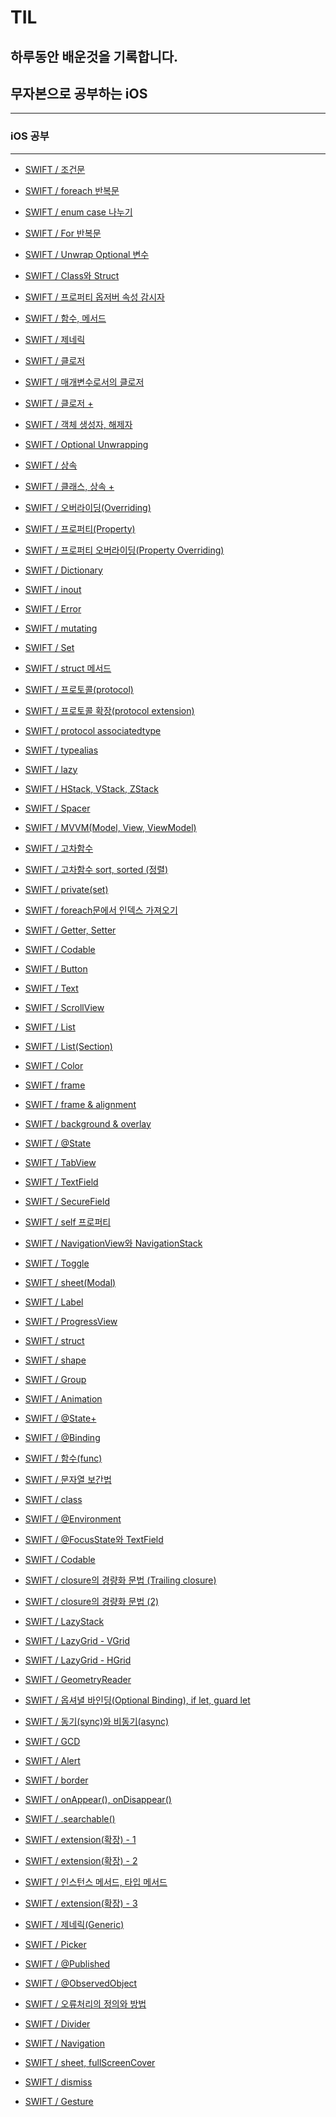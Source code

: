 # TIL
## 하루동안 배운것을 기록합니다.
## 무자본으로 공부하는 iOS
---
### iOS 공부
---
- <a href = "https://github.com/kimkyumbi/TIL/blob/main/iOS/조건문.md" > SWIFT / 조건문 </a>

- <a href = "https://github.com/kimkyumbi/TIL/blob/main/iOS/.md" > SWIFT / foreach 반복문 </a>

- <a href = "https://github.com/kimkyumbi/TIL/blob/main/iOS/230710-3.md" > SWIFT / enum case 나누기 </a>

- <a href = "https://github.com/kimkyumbi/TIL/blob/main/iOS/For반복문.md" > SWIFT / For 반복문 </a>

- <a href = "https://github.com/kimkyumbi/TIL/blob/main/iOS/230711-1.md" > SWIFT / Unwrap Optional 변수 </a>

- <a href = "https://github.com/kimkyumbi/TIL/blob/main/iOS/230712-1.md" > SWIFT / Class와 Struct </a>

- <a href = "https://github.com/kimkyumbi/TIL/blob/main/iOS/230712-2.md" > SWIFT / 프로퍼티 옵저버 속성 감시자 </a>

- <a href = "https://github.com/kimkyumbi/TIL/blob/main/iOS/230713-1.md" > SWIFT / 함수, 메서드 </a>

- <a href = "https://github.com/kimkyumbi/TIL/blob/main/iOS/230713-2.md" > SWIFT / 제네릭 </a>

- <a href = "https://github.com/kimkyumbi/TIL/blob/main/iOS/클로저.md" > SWIFT / 클로저 </a>

- <a href = "https://github.com/kimkyumbi/TIL/blob/main/iOS/매개변수로서의 클로저.md" > SWIFT / 매개변수로서의 클로저 </a>

- <a href = "https://github.com/kimkyumbi/TIL/blob/main/iOS/클로저 +.md" > SWIFT / 클로저 + </a>

- <a href = "https://github.com/kimkyumbi/TIL/blob/main/iOS/객체 생성, 해체.md" > SWIFT / 객체 생성자, 해제자 </a>

- <a href = "https://github.com/kimkyumbi/TIL/blob/main/iOS/옵셔널 언래핑.md" > SWIFT / Optional Unwrapping</a>

- <a href = "https://github.com/kimkyumbi/TIL/blob/main/iOS/상속.md" > SWIFT / 상속 </a>

- <a href = "https://github.com/kimkyumbi/TIL/blob/main/iOS/클래스, 상속+.md" > SWIFT / 클래스, 상속 + </a>

- <a href = "https://github.com/kimkyumbi/TIL/blob/main/iOS/오버라이딩.md" > SWIFT / 오버라이딩(Overriding) </a> 

- <a href = "https://github.com/kimkyumbi/TIL/blob/main/iOS/프로퍼티.md" > SWIFT / 프로퍼티(Property) </a> 

- <a href = "https://github.com/kimkyumbi/TIL/blob/main/iOS/프로퍼티 오버라이딩.md" > SWIFT / 프로퍼티 오버라이딩(Property Overriding) </a> 

- <a href = "https://github.com/kimkyumbi/TIL/blob/main/iOS/Dictionary.md" > SWIFT / Dictionary </a> 

- <a href = "https://github.com/kimkyumbi/TIL/blob/main/iOS/inout.md" > SWIFT / inout </a> 

- <a href = "https://github.com/kimkyumbi/TIL/blob/main/iOS/Error.md" > SWIFT / Error </a> 

- <a href = "https://github.com/kimkyumbi/TIL/blob/main/iOS/mutating.md" > SWIFT / mutating </a> 

- <a href = "https://github.com/kimkyumbi/TIL/blob/main/iOS/Set.md" > SWIFT / Set </a> 

- <a href = "https://github.com/kimkyumbi/TIL/blob/main/iOS/230718-1.md" > SWIFT / struct 메서드 </a> 

- <a href = "https://github.com/kimkyumbi/TIL/blob/main/iOS/프로토콜.md" > SWIFT / 프로토콜(protocol) </a> 

- <a href = "https://github.com/kimkyumbi/TIL/blob/main/iOS/프로토콜 확장.md" > SWIFT / 프로토콜 확장(protocol extension) </a> 

- <a href = "https://github.com/kimkyumbi/TIL/blob/main/iOS/230721-1.md" > SWIFT / protocol associatedtype </a> 

- <a href = "https://github.com/kimkyumbi/TIL/blob/main/iOS/230722-1.md" > SWIFT / typealias </a> 

- <a href = "https://github.com/kimkyumbi/TIL/blob/main/iOS/230724-1.md" > SWIFT / lazy </a> 

- <a href = "https://github.com/kimkyumbi/TIL/blob/main/iOS/H, V, ZStack.md" > SWIFT / HStack, VStack, ZStack </a> 

- <a href = "https://github.com/kimkyumbi/TIL/blob/main/iOS/Spacer.md" > SWIFT / Spacer </a> 

- <a href = "https://github.com/kimkyumbi/TIL/blob/main/iOS/MVVM.md" > SWIFT / MVVM(Model, View, ViewModel) </a> 

- <a href = "https://github.com/kimkyumbi/TIL/blob/main/iOS/고차함수.md" > SWIFT / 고차함수 </a> 

- <a href = "https://github.com/kimkyumbi/TIL/blob/main/iOS/고차함수 sort, sorted.md" > SWIFT / 고차함수 sort, sorted (정렬) </a> 

- <a href = "https://github.com/kimkyumbi/TIL/blob/main/iOS/230730-1.md" > SWIFT / private(set) </a> 

- <a href = "https://github.com/kimkyumbi/TIL/blob/main/iOS/foreach문 인덱스.md" > SWIFT / foreach문에서 인덱스 가져오기 </a> 

- <a href = "https://github.com/kimkyumbi/TIL/blob/main/iOS/Getter, Setter.md" > SWIFT / Getter, Setter </a> 

- <a href = "https://github.com/kimkyumbi/TIL/blob/main/iOS/Codable.md" > SWIFT / Codable </a> 

- <a href = "https://github.com/kimkyumbi/TIL/blob/main/iOS/Button.md" > SWIFT / Button </a> 

- <a href = "https://github.com/kimkyumbi/TIL/blob/main/iOS/Text.md" > SWIFT / Text </a> 

- <a href = "https://github.com/kimkyumbi/TIL/blob/main/iOS/ScrollView.md" > SWIFT / ScrollView </a> 

- <a href = "https://github.com/kimkyumbi/TIL/blob/main/iOS/List.md" > SWIFT / List </a> 

- <a href = "https://github.com/kimkyumbi/TIL/blob/main/iOS/List(Section).md" > SWIFT / List(Section) </a> 

- <a href = "https://github.com/kimkyumbi/TIL/blob/main/iOS/Color.md" > SWIFT / Color </a> 

- <a href = "https://github.com/kimkyumbi/TIL/blob/main/iOS/frame.md" > SWIFT / frame </a> 

- <a href = "https://github.com/kimkyumbi/TIL/blob/main/iOS/frame, alignment.md" > SWIFT / frame & alignment </a> 

- <a href = "https://github.com/kimkyumbi/TIL/blob/main/iOS/230811-1.md" > SWIFT / background & overlay </a> 

- <a href = "https://github.com/kimkyumbi/TIL/blob/main/iOS/State.md" > SWIFT / @State </a> 

- <a href = "https://github.com/kimkyumbi/TIL/blob/main/iOS/TapView.md" > SWIFT / TabView </a> 

- <a href = "https://github.com/kimkyumbi/TIL/blob/main/iOS/TextField.md" > SWIFT / TextField </a> 

- <a href = "https://github.com/kimkyumbi/TIL/blob/main/iOS/SecureField.md" > SWIFT / SecureField </a> 

- <a href = "https://github.com/kimkyumbi/TIL/blob/main/iOS/self.md" > SWIFT / self 프로퍼티 </a> 

- <a href = "https://github.com/kimkyumbi/TIL/blob/main/iOS/NavigationView, NavigationStack.md" > SWIFT / NavigationView와 NavigationStack </a> 

- <a href = "https://github.com/kimkyumbi/TIL/blob/main/iOS/toggle.md" > SWIFT / Toggle </a> 

- <a href = "https://github.com/kimkyumbi/TIL/blob/main/iOS/sheet.md" > SWIFT / sheet(Modal) </a> 

- <a href = "https://github.com/kimkyumbi/TIL/blob/main/iOS/Label.md" > SWIFT / Label </a> 

- <a href = "https://github.com/kimkyumbi/TIL/blob/main/iOS/ProgressView.md" > SWIFT / ProgressView </a> 

- <a href = "https://github.com/kimkyumbi/TIL/blob/main/iOS/structmd" > SWIFT / struct </a> 

- <a href = "https://github.com/kimkyumbi/TIL/blob/main/iOS/shape.md" > SWIFT / shape </a> 

- <a href = "https://github.com/kimkyumbi/TIL/blob/main/iOS/Group.md" > SWIFT / Group </a> 

- <a href = "https://github.com/kimkyumbi/TIL/blob/main/iOS/Animation.md" > SWIFT / Animation </a> 

- <a href = "https://github.com/kimkyumbi/TIL/blob/main/iOS/State+.md" > SWIFT / @State+ </a> 

- <a href = "https://github.com/kimkyumbi/TIL/blob/main/iOS/Binding.md" > SWIFT / @Binding </a> 

- <a href = "https://github.com/kimkyumbi/TIL/blob/main/iOS/230830-1.md" > SWIFT / 함수(func) </a> 

- <a href = "https://github.com/kimkyumbi/TIL/blob/main/iOS/문자열보간법.md" > SWIFT / 문자열 보간법 </a> 

- <a href = "https://github.com/kimkyumbi/TIL/blob/main/iOS/class.md" > SWIFT / class </a> 

- <a href = "https://github.com/kimkyumbi/TIL/blob/main/iOS/Environment.md" > SWIFT / @Environment </a> 

- <a href = "https://github.com/kimkyumbi/TIL/blob/main/iOS/230904-1.md" > SWIFT / @FocusState와 TextField </a> 

- <a href = "https://github.com/kimkyumbi/TIL/blob/main/iOS/Codable.md" > SWIFT / Codable </a> 

- <a href = "https://github.com/kimkyumbi/TIL/blob/main/iOS/closure의 경량화.md" > SWIFT / closure의 경량화 문법 (Trailing closure) </a> 

- <a href = "https://github.com/kimkyumbi/TIL/blob/main/iOS/closure의 경량화 문법.md" > SWIFT / closure의 경량화 문법 (2) </a> 

- <a href = "https://github.com/kimkyumbi/TIL/blob/main/iOS/LazyStack.md" > SWIFT / LazyStack </a> 

- <a href = "https://github.com/kimkyumbi/TIL/blob/main/iOS/LazyGrid - VGrid.md" > SWIFT / LazyGrid - VGrid </a> 

- <a href = "https://github.com/kimkyumbi/TIL/blob/main/iOS/LazyGrid - HGrid.md" > SWIFT / LazyGrid - HGrid </a> 

- <a href = "https://github.com/kimkyumbi/TIL/blob/main/iOS/GeometryReader.md" > SWIFT / GeometryReader </a> 

- <a href = "https://github.com/kimkyumbi/TIL/blob/main/iOS/옵셔널 바인딩.md" > SWIFT / 옵셔녈 바인딩(Optional Binding), if let, guard let </a> 

- <a href = "https://github.com/kimkyumbi/TIL/blob/main/iOS/동기, 비동기.md" > SWIFT / 동기(sync)와 비동기(async) </a> 

- <a href = "https://github.com/kimkyumbi/TIL/blob/main/iOS/GCD.md" > SWIFT / GCD </a> 

- <a href = "https://github.com/kimkyumbi/TIL/blob/main/iOS/Alert.md" > SWIFT / Alert </a> 

- <a href = "https://github.com/kimkyumbi/TIL/blob/main/iOS/border.md" > SWIFT / border </a> 

- <a href = "https://github.com/kimkyumbi/TIL/blob/main/iOS/onApper(), onDisappear().md" > SWIFT / onAppear(), onDisappear() </a> 

- <a href = "https://github.com/kimkyumbi/TIL/blob/main/iOS/searchable().md" > SWIFT / .searchable() </a> 

- <a href = "https://github.com/kimkyumbi/TIL/blob/main/iOS/230926-1.md" > SWIFT / extension(확장) - 1 </a> 

- <a href = "https://github.com/kimkyumbi/TIL/blob/main/iOS/230927-1.md" > SWIFT / extension(확장) - 2 </a> 

- <a href = "https://github.com/kimkyumbi/TIL/blob/main/iOS/인스턴스 메서드, 타입 메서드.md" > SWIFT / 인스턴스 메서드, 타입 메서드 </a> 

- <a href = "https://github.com/kimkyumbi/TIL/blob/main/iOS/230930-1.md" > SWIFT / extension(확장) - 3 </a> 

- <a href = "https://github.com/kimkyumbi/TIL/blob/main/iOS/제네릭(Generic).md" > SWIFT / 제네릭(Generic) </a> 

- <a href = "https://github.com/kimkyumbi/TIL/blob/main/iOS/Picker.md" > SWIFT / Picker </a> 

- <a href = "https://github.com/kimkyumbi/TIL/blob/main/iOS/Published.md" > SWIFT / @Published </a> 

- <a href = "https://github.com/kimkyumbi/TIL/blob/main/iOS/ObservedObject.md" > SWIFT / @ObservedObject </a> 

- <a href = "https://github.com/kimkyumbi/TIL/blob/main/iOS/오류처리의 정의와 방법.md" > SWIFT / 오류처리의 정의와 방법 </a> 

- <a href = "https://github.com/kimkyumbi/TIL/blob/main/iOS/Divider.md" > SWIFT / Divider </a> 

- <a href = "https://github.com/kimkyumbi/TIL/blob/main/iOS/Navigation.md" > SWIFT / Navigation </a> 

- <a href = "https://github.com/kimkyumbi/TIL/blob/main/iOS/sheet, fullScreenCover.md" > SWIFT / sheet, fullScreenCover </a> 

- <a href = "https://github.com/kimkyumbi/TIL/blob/main/iOS/dismiss.md" > SWIFT / dismiss </a> 

- <a href = "https://github.com/kimkyumbi/TIL/blob/main/iOS/Gesture.md" > SWIFT / Gesture </a> 